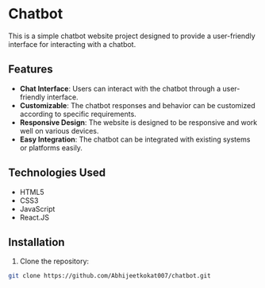 # Chatbot 

This is a simple chatbot website project designed to provide a user-friendly interface for interacting with a chatbot.

## Features

- **Chat Interface**: Users can interact with the chatbot through a user-friendly interface.
- **Customizable**: The chatbot responses and behavior can be customized according to specific requirements.
- **Responsive Design**: The website is designed to be responsive and work well on various devices.
- **Easy Integration**: The chatbot can be integrated with existing systems or platforms easily.

## Technologies Used

- HTML5
- CSS3
- JavaScript
- React.JS

## Installation

1. Clone the repository:

```bash
git clone https://github.com/Abhijeetkokat007/chatbot.git
